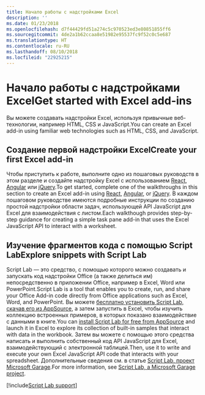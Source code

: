 ```yaml
---
title: Начало работы с надстройками Excel
description: ''
ms.date: 01/23/2018
ms.openlocfilehash: d7f44429fd51a274c5c970523ed3e80851855ff6
ms.sourcegitcommit: 4de2a1b62ccaa8e51982e95537fc9f52c0c5e687
ms.translationtype: HT
ms.contentlocale: ru-RU
ms.lasthandoff: 08/10/2018
ms.locfileid: "22925215"
---
```

# <a name="get-started-with-excel-add-ins"></a><span data-ttu-id="bb2cd-102">Начало работы с надстройками Excel</span><span class="sxs-lookup"><span data-stu-id="bb2cd-102">Get started with Excel add-ins</span></span>

<span data-ttu-id="bb2cd-103">Вы можете создавать надстройки Excel, используя привычные веб-технологии, например HTML, CSS и JavaScript.</span><span class="sxs-lookup"><span data-stu-id="bb2cd-103">You can create an Excel add-in using familiar web technologies such as HTML, CSS, and JavaScript.</span></span> 

## <a name="create-your-first-excel-add-in"></a><span data-ttu-id="bb2cd-104">Создание первой надстройки Excel</span><span class="sxs-lookup"><span data-stu-id="bb2cd-104">Create your first Excel add-in</span></span>

<span data-ttu-id="bb2cd-105">Чтобы приступить к работе, выполните одно из пошаговых руководств в этом разделе и создайте надстройку Excel с использованием [React](excel-add-ins-get-started-react.md), [Angular](excel-add-ins-get-started-angular.md) или [jQuery](excel-add-ins-get-started-jquery.md).</span><span class="sxs-lookup"><span data-stu-id="bb2cd-105">To get started, complete one of the walkthroughs in this section to create an Excel add-in using [React](excel-add-ins-get-started-react.md), [Angular](excel-add-ins-get-started-angular.md), or [jQuery](excel-add-ins-get-started-jquery.md).</span></span> <span data-ttu-id="bb2cd-106">В каждом пошаговом руководстве имеются подробные инструкции по созданию простой надстройки области задач, использующей API JavaScript для Excel для взаимодействия с листом.</span><span class="sxs-lookup"><span data-stu-id="bb2cd-106">Each walkthough provides step-by-step guidance for creating a simple task pane add-in that uses the Excel JavaScript API to interact with a worksheet.</span></span> 

## <a name="explore-snippets-with-script-lab"></a><span data-ttu-id="bb2cd-107">Изучение фрагментов кода с помощью Script Lab</span><span class="sxs-lookup"><span data-stu-id="bb2cd-107">Explore snippets with Script Lab</span></span>

<span data-ttu-id="bb2cd-108">Script Lab — это средство, с помощью которого можно создавать и запускать код надстройки Office (а также делиться им) непосредственно в приложении Office, например в Excel, Word или PowerPoint.</span><span class="sxs-lookup"><span data-stu-id="bb2cd-108">Script Lab is a tool that enables you to create, run, and share your Office Add-in code directly from Office applications such as Excel, Word, and PowerPoint.</span></span> <span data-ttu-id="bb2cd-109">Вы можете [бесплатно установить Script Lab, скачав его из AppSource](https://appsource.microsoft.com/product/office/WA104380862?src=office&corrid=ed93ce54-3f2c-48ab-9df7-d9913f7b190b&omexanonuid=4a0102fb-b31a-4b9f-9bb0-39d4cc6b789d), а затем запустить в Excel, чтобы изучить коллекцию встроенных примеров, в которых показано взаимодействие с данными в книге.</span><span class="sxs-lookup"><span data-stu-id="bb2cd-109">You can [install Script Lab for free from AppSource](https://appsource.microsoft.com/product/office/WA104380862?src=office&corrid=ed93ce54-3f2c-48ab-9df7-d9913f7b190b&omexanonuid=4a0102fb-b31a-4b9f-9bb0-39d4cc6b789d) and launch it in Excel to explore its collection of built-in samples that interact with data in the workbook.</span></span> <span data-ttu-id="bb2cd-110">Затем вы можете с помощью этого средства написать и выполнить собственный код API JavaScript для Excel, взаимодействующий с электронной таблицей.</span><span class="sxs-lookup"><span data-stu-id="bb2cd-110">Then, use it to write and execute your own Excel JavaScript API code that interacts with your spreadsheet.</span></span> <span data-ttu-id="bb2cd-111">Дополнительные сведения см. в статье [Script Lab, проект Microsoft Garage](https://github.com/OfficeDev/script-lab/blob/master/README.md).</span><span class="sxs-lookup"><span data-stu-id="bb2cd-111">For more information, see [Script Lab, a Microsoft Garage project](https://github.com/OfficeDev/script-lab/blob/master/README.md).</span></span>

[!include[Script Lab support](../includes/alert-script-lab-support.md)]
